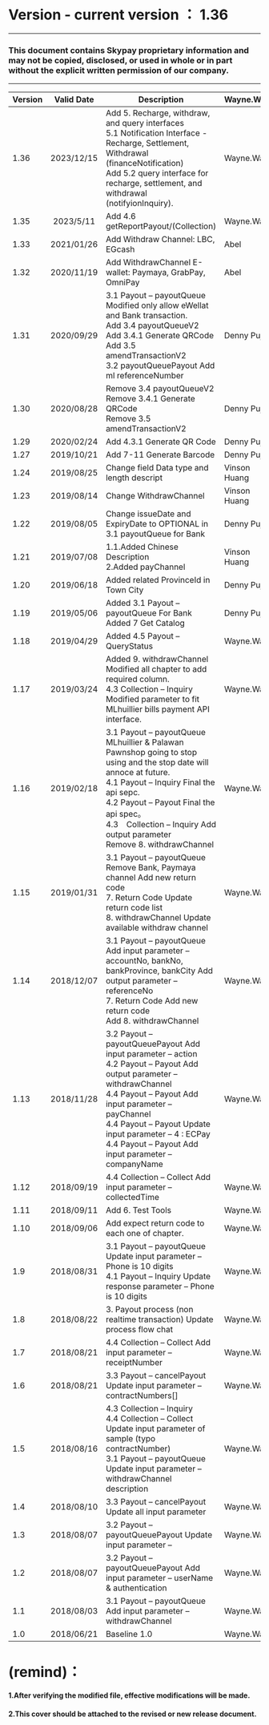 # Version  -    current version ： 1.36
_________________
### This document contains Skypay proprietary information and may not be copied, disclosed, or used in whole or in part without the explicit written permission of our company.

_________________
 
| Version    | Valid Date | Description                       |Wayne.Wang|
| ------ | :-----------: | -------------------------------------------|--------------     |   
| 1.36     |   2023/12/15    |Add 5. Recharge, withdraw, and query interfaces<br>5.1 Notification Interface - Recharge, Settlement, Withdrawal (financeNotification)<br>Add 5.2 query interface for recharge, settlement, and withdrawal (notifyionInquiry). |Wayne.Wang|
| 1.35     |   2023/5/11     |Add 4.6 getReportPayout/(Collection)|Wayne.Wang|
| 1.33     |   2021/01/26    |Add Withdraw Channel: LBC, EGcash|Abel|
| 1.32     |   2020/11/19    |Add WithdrawChannel E-wallet: Paymaya, GrabPay, OmniPay|Abel|
| 1.31     |   2020/09/29    |3.1 Payout – payoutQueue Modified only allow eWellat and Bank transaction.<br>Add 3.4 payoutQueueV2<br>Add 3.4.1 Generate QRCode<br>Add 3.5 amendTransactionV2<br>3.2 payoutQueuePayout Add ml referenceNumber|Denny Pujo|
| 1.30     |   2020/08/28    |Remove 3.4 payoutQueueV2 <br> Remove 3.4.1 Generate QRCode<br>Remove 3.5 amendTransactionV2|Denny Pujo|
| 1.29     |   2020/02/24    |Add 4.3.1 Generate QR Code|Denny Pujo|
| 1.27     |   2019/10/21    |Add 7-11 Generate Barcode|Denny Pujo|
| 1.24     |   2019/08/25    |Change field Data type and length descript|Vinson     Huang|
| 1.23     |   2019/08/14    |Change WithdrawChannel|Vinson Huang|
| 1.22     |   2019/08/05    |Change issueDate and ExpiryDate to OPTIONAL in 3.1 payoutQueue for Bank|Denny Pujo|
| 1.21     |   2019/07/08    |1.1.Added Chinese Description<br>2.Added payChannel |Vinson Huang|
| 1.20     |   2019/06/18    |Added related ProvinceId in Town City|Denny Pujo|
| 1.19     |   2019/05/06    |Added 3.1	Payout – payoutQueue For Bank<br>Added 7	Get Catalog|Denny Pujo|
| 1.18     |   2019/04/29    |Added 4.5 Payout – QueryStatus|Wayne.Wang|
| 1.17     |   2019/03/24    |Added 9. withdrawChannel Modified all chapter to add required column.<br>4.3 Collection – Inquiry Modified parameter to fit MLhuillier bills payment API interface.|Wayne.Wang|
| 1.16     |   2019/02/18    |3.1	Payout – payoutQueue MLhuillier & Palawan Pawnshop going to stop using and the stop date will annoce at future. <br> 4.1	Payout – Inquiry  Final the api sepc.<br>4.2	Payout – Payout Final the api spec。<br>4.3　Collection – Inquiry Add output parameter<br> Remove 8. withdrawChannel|Wayne.Wang|
| 1.15     |   2019/01/31    |3.1 Payout – payoutQueue Remove Bank, Paymaya channel Add new return code<br>7. Return Code Update return code list<br>8. withdrawChannel Update available withdraw channel|Wayne.Wang|
| 1.14     |   2018/12/07    |3.1 Payout – payoutQueue Add input parameter – accountNo, bankNo, bankProvince, bankCity Add output parameter – referenceNo <br>7. Return Code Add new return code <br> Add 8. withdrawChannel|Wayne.Wang|
| 1.13     |   2018/11/28    |3.2 Payout – payoutQueuePayout Add input parameter – action<br> 4.2 Payout – Payout Add output parameter – withdrawChannel<br>4.4 Payout – Payout Add input parameter – payChannel<br>4.4 Payout – Payout Update input parameter – 4 : ECPay<br>4.4 Payout – Payout Add input parameter – companyName|Wayne.Wang|
| 1.12     |   2018/09/19    |4.4 Collection – Collect Add input parameter – collectedTime|Wayne.Wang|
| 1.11     |   2018/09/11    |Add 6. Test Tools|Wayne.Wang|
| 1.10     |   2018/09/06    |Add expect return code to each one of chapter.|Wayne.Wang|
| 1.9      |   2018/08/31    |3.1 Payout – payoutQueue Update input parameter – Phone is 10 digits <br>4.1 Payout – Inquiry Update response parameter – Phone is 10 digits|Wayne.Wang|
| 1.8      |   2018/08/22    |3. Payout process (non realtime transaction) Update process flow chat |Wayne.Wang|
| 1.7      |   2018/08/21    |4.4 Collection – Collect Add input parameter – receiptNumber|Wayne.Wang|
| 1.6      |   2018/08/21    |3.3 Payout – cancelPayout Update input parameter – contractNumbers[] |Wayne.Wang|
| 1.5|2018/08/16|4.3	Collection – Inquiry <br>4.4	Collection – Collect  Update input parameter of sample (typo contractNumber)<br>3.1	Payout – payoutQueue Update input parameter – withdrawChannel description|Wayne.Wang|
| 1.4      |   2018/08/10    |3.3 Payout – cancelPayout  Update all input parameter|Wayne.Wang|
| 1.3      |   2018/08/07    |3.2 Payout – payoutQueuePayout Update input parameter – |Wayne.Wang|
| 1.2      |   2018/08/07    |3.2 Payout – payoutQueuePayout Add input parameter – userName & authentication |Wayne.Wang|
| 1.1      |   2018/08/03    |3.1 Payout – payoutQueue Add input parameter – withdrawChannel |Wayne.Wang|
| 1.0      |   2018/06/21    | Baseline 1.0|Wayne.Wang|



# (remind)：
#### 1.After verifying the modified file, effective modifications will be made.
#### 2.This cover should be attached to the revised or new release document.

